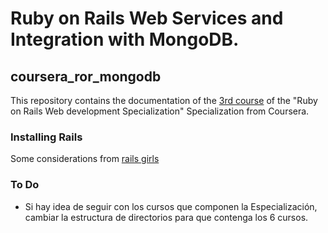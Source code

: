 # Ruby on Rails Web Services and Integration with MongoDB.

## coursera_ror_mongodb

This repository contains the documentation of the [3rd course](https://www.coursera.org/learn/ruby-on-rails-web-services-mongodb/home/week/1) of the "Ruby on Rails Web development Specialization" Specialization from Coursera.

### Installing Rails
Some considerations from [rails girls](http://guides.railsgirls.com/install#setup-for-linux)

### To Do
- Si hay idea de seguir con los cursos que componen la Especialización, cambiar la estructura de directorios para que contenga los 6 cursos.
